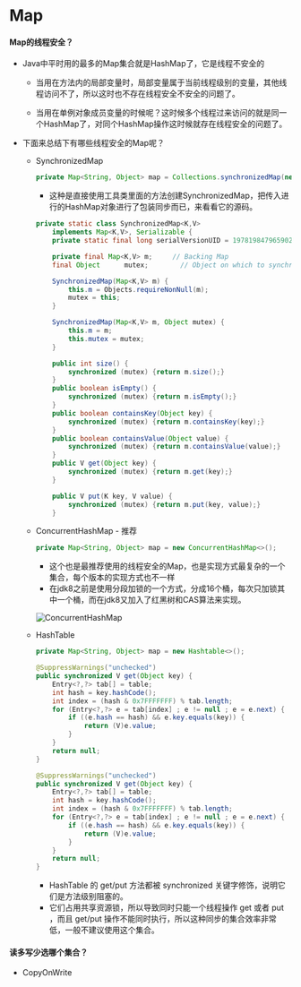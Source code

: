 # Map



#### Map的线程安全？

- Java中平时用的最多的Map集合就是HashMap了，它是线程不安全的

  - 当用在方法内的局部变量时，局部变量属于当前线程级别的变量，其他线程访问不了，所以这时也不存在线程安全不安全的问题了。

  - 当用在单例对象成员变量的时候呢？这时候多个线程过来访问的就是同一个HashMap了，对同个HashMap操作这时候就存在线程安全的问题了。



- 下面来总结下有哪些线程安全的Map呢？

  - SynchronizedMap

    ```java
    private Map<String, Object> map = Collections.synchronizedMap(new HashMap<String, Object>());
    ```

    - 这种是直接使用工具类里面的方法创建SynchronizedMap，把传入进行的HashMap对象进行了包装同步而已，来看看它的源码。

    ```java
    private static class SynchronizedMap<K,V>
        implements Map<K,V>, Serializable {
        private static final long serialVersionUID = 1978198479659022715L;
    
        private final Map<K,V> m;     // Backing Map
        final Object      mutex;        // Object on which to synchronize
    
        SynchronizedMap(Map<K,V> m) {
            this.m = Objects.requireNonNull(m);
            mutex = this;
        }
    
        SynchronizedMap(Map<K,V> m, Object mutex) {
            this.m = m;
            this.mutex = mutex;
        }
    
        public int size() {
            synchronized (mutex) {return m.size();}
        }
        public boolean isEmpty() {
            synchronized (mutex) {return m.isEmpty();}
        }
        public boolean containsKey(Object key) {
            synchronized (mutex) {return m.containsKey(key);}
        }
        public boolean containsValue(Object value) {
            synchronized (mutex) {return m.containsValue(value);}
        }
        public V get(Object key) {
            synchronized (mutex) {return m.get(key);}
        }
    
        public V put(K key, V value) {
            synchronized (mutex) {return m.put(key, value);}
        }
    ```

  - ConcurrentHashMap - 推荐

    ```java
    private Map<String, Object> map = new ConcurrentHashMap<>();
    ```

    - 这个也是最推荐使用的线程安全的Map，也是实现方式最复杂的一个集合，每个版本的实现方式也不一样
    - 在jdk8之前是使用分段加锁的一个方式，分成16个桶，每次只加锁其中一个桶，而在jdk8又加入了红黑树和CAS算法来实现。

    ![ConcurrentHashMap ](https://github.com/FishInWater-1999/PictureRepository/blob/master/Interviews/hashmap.jpg)

  - HashTable

    ```Java
    private Map<String, Object> map = new Hashtable<>();
    ```

    ```java
    @SuppressWarnings("unchecked")
    public synchronized V get(Object key) {
        Entry<?,?> tab[] = table;
        int hash = key.hashCode();
        int index = (hash & 0x7FFFFFFF) % tab.length;
        for (Entry<?,?> e = tab[index] ; e != null ; e = e.next) {
            if ((e.hash == hash) && e.key.equals(key)) {
                return (V)e.value;
            }
        }
        return null;
    }
    ```

    ```java
    @SuppressWarnings("unchecked")
    public synchronized V get(Object key) {
        Entry<?,?> tab[] = table;
        int hash = key.hashCode();
        int index = (hash & 0x7FFFFFFF) % tab.length;
        for (Entry<?,?> e = tab[index] ; e != null ; e = e.next) {
            if ((e.hash == hash) && e.key.equals(key)) {
                return (V)e.value;
            }
        }
        return null;
    }
    ```

    - HashTable 的 get/put 方法都被 synchronized 关键字修饰，说明它们是方法级别阻塞的。
    - 它们占用共享资源锁，所以导致同时只能一个线程操作 get 或者 put ，而且 get/put 操作不能同时执行，所以这种同步的集合效率非常低，一般不建议使用这个集合。



#### 读多写少选哪个集合？

- CopyOnWrite

